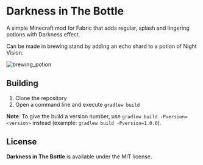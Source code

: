 # Darkness in The Bottle

A simple Minecraft mod for Fabric that adds regular, splash and lingering potions with Darkness effect.

Can be made in brewing stand by adding an echo shard to a potion of Night Vision.

![brewing_potion](https://us-east-1.tixte.net/uploads/syberiak.is-from.space/potion_of_darkness.gif)

## Building

1. Clone the repository
69. Open a command line and execute `gradlew build`

**Note**: To give the build a version number, use `gradlew build -Pversion=<version>` instead (example: `gradlew build -Pversion=1.0.0`).

## License

**Darkness in The Bottle** is available under the MIT license.
